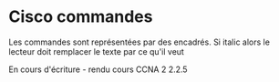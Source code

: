 # Cisco commandes

Les commandes sont représentées par des encadrés.
Si italic alors le lecteur doit remplacer le texte par ce qu'il veut

En cours d'écriture - rendu cours CCNA 2 2.2.5